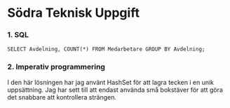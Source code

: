 # Södra Teknisk Uppgift

### 1. SQL

```
SELECT Avdelning, COUNT(*) FROM Medarbetare GROUP BY Avdelning;
```
### 2. Imperativ programmering

I den här lösningen har jag använt HashSet för att lagra tecken i en unik uppsättning. Jag har sett till att endast använda små bokstäver för att göra det snabbare att kontrollera strängen.
 